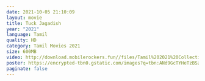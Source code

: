 ```yaml
---
date: 2021-10-05 21:10:09
layout: movie
title: Tuck Jagadish
year: "2021"
language: Tamil
quality: HD
category: Tamil Movies 2021
size: 600MB
video: http://download.mobilerockers.fun//files/Tamil%202021%20Collection/Tuck%20Jagadish%20(2021)/Tuck%20Jagadish%20(2021)%20Full%20Movies/Tuck%20Jagadish%20(2021)%20HDRip/Tuck%20Jagadish%20(2021)%20HDRip%20Single%20Part.mp4
poster: https://encrypted-tbn0.gstatic.com/images?q=tbn:ANd9GcTYHeTzBSzUL3Muk2KMnKyVdD4liGrUOXEr5Q&usqp=CAU
paginate: false
---
```

